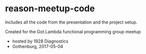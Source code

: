 # reason-meetup-code 

Includes all the code from the presentation and the project setup.

Created for the Got.Lambda functional programming group meetup
- hosted by 1928 Diagnostics
- Gothenburg, 2017-05-04

